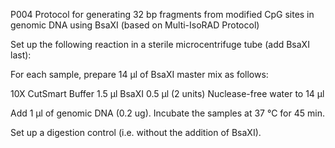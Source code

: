 P004 Protocol for generating 32 bp fragments from modified CpG sites in genomic DNA using BsaXI
(based on Multi-IsoRAD Protocol)

Set up the following reaction in a sterile microcentrifuge tube (add BsaXI last):

For each sample, prepare 14 μl of BsaXI master mix as follows:

10X CutSmart Buffer	1.5 μl
BsaXI	0.5 μl (2 units)
Nuclease-free water	to 14 μl

Add 1 μl of genomic DNA (0.2 ug). Incubate the samples at 37 °C for 45 min.

Set up a digestion control (i.e. without the addition of BsaXI).
